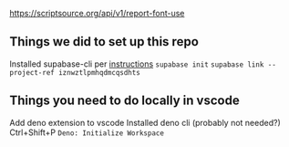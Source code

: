 https://scriptsource.org/api/v1/report-font-use

## Things we did to set up this repo

Installed supabase-cli per [instructions](https://supabase.com/docs/reference/cli/installing-and-updating)
`supabase init`
`supabase link --project-ref iznwztlpmhqdmcqsdhts`

## Things you need to do locally in vscode

Add deno extension to vscode
Installed deno cli (probably not needed?)
Ctrl+Shift+P `Deno: Initialize Workspace`
